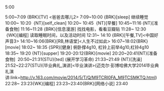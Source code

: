 5:00

5:00~7:09 {BRK}[TV] <爸爸去哪儿2>
7:09~10:00 {BRK}[sleep] 继续睡觉
10:00~ 10:20  {NT}[self_clean]
10:20~ 10:45  {NT}[早餐]
10:45~11:16 {NT}[准备食物]
11:16~11:28 {BRK}[信息漫游] 找找电影，看看豆瓣贴
11:28~ 12:30  {WK}[编程]<life-time-tracker> 读取睡眠时间，以及活动时间
12:31~ 14:10 {BRK}[午餐,TV]<中国好声音3>
14:10~16:06{BRK}[RB,林语堂]<人生不过如此>
16:07~18:02{BRK}[movie]<into the wild>
18:02~ 18:35 {SPR}[健身] 俯卧撑4g10, 杠铃上前举4g10,杠铃4g10
18:35~ 19:20 {NT}[supper]
19:20-20:12{BRK}[movie] <into the wild>
20:20~20:41{NT}[准备食物] 
20:50~21:31{STU}[ted] <OTD>(展开学习革命)
21:33~21:49 {NT}[洗澡]
21:52~22:27{STU}[毕业典礼,演讲]<毕业演讲>(迈克尔·彭博哈佛大学2014毕业典礼演讲:link=http://v.163.com/movie/2014/5/T/Q/M9TCRI0FA_M9TCSMKTQ.html)
22:28~ 23:23{WK}[编程] <life-time-tracker>
23:23~23:40{BRK}[网络小说]
23:40
